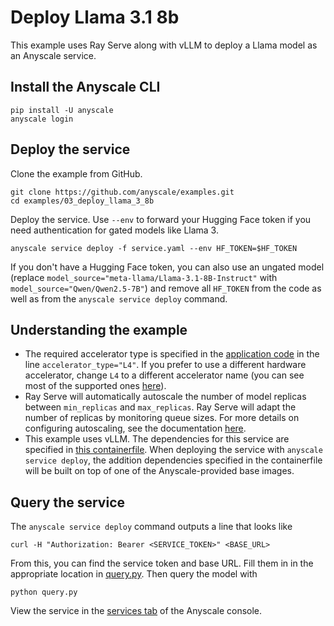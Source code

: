# Deploy Llama 3.1 8b

This example uses Ray Serve along with vLLM to deploy a Llama model as an Anyscale service.

## Install the Anyscale CLI

```
pip install -U anyscale
anyscale login
```

## Deploy the service

Clone the example from GitHub.

```
git clone https://github.com/anyscale/examples.git
cd examples/03_deploy_llama_3_8b
```

Deploy the service. Use `--env` to forward your Hugging Face token if you need authentication for gated models like Llama 3.

```
anyscale service deploy -f service.yaml --env HF_TOKEN=$HF_TOKEN
```

If you don't have a Hugging Face token, you can also use an ungated model (replace `model_source="meta-llama/Llama-3.1-8B-Instruct"` with `model_source="Qwen/Qwen2.5-7B"`) and remove all `HF_TOKEN` from the code as well as from the `anyscale service deploy` command.

## Understanding the example

- The required accelerator type is specified in the [application code](https://github.com/anyscale/examples/blob/main/03_deploy_llama_3_8b/serve_llama_3_8b.py) in the line `accelerator_type="L4"`. If you prefer to use a different hardware accelerator, change `L4` to a different accelerator name (you can see most of the supported ones [here](https://docs.ray.io/en/latest/ray-core/accelerator-types.html#accelerator-types)).
- Ray Serve will automatically autoscale the number of model replicas between `min_replicas` and `max_replicas`. Ray Serve will adapt the number of replicas by monitoring queue sizes. For more details on configuring autoscaling, see the documentation [here](https://docs.ray.io/en/latest/serve/api/doc/ray.serve.config.AutoscalingConfig.html).
- This example uses vLLM. The dependencies for this service are specified in [this containerfile](https://github.com/anyscale/examples/blob/main/03_deploy_llama_3_8b/Dockerfile). When deploying the service with `anyscale service deploy`, the addition dependencies specified in the containerfile will be built on top of one of the Anyscale-provided base images.


## Query the service

The `anyscale service deploy` command outputs a line that looks like

```
curl -H "Authorization: Bearer <SERVICE_TOKEN>" <BASE_URL>
```

From this, you can find the service token and base URL. Fill them in in the appropriate location in [query.py](https://github.com/anyscale/examples/blob/main/03_deploy_llama_3_8b/query.py). Then query the model with

```
python query.py
```

View the service in the [services tab](https://console.anyscale.com/services) of the Anyscale console.